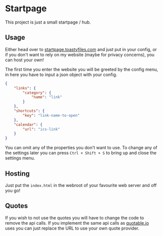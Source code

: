 # Startpage
This project is just a small startpage / hub.

## Usage
Either head over to [startpage.toastyfiles.com](https://startpage.toastyfiles.com) and just put in your config, or if you don't want to rely on my website (maybe for privacy concerns), you can host your own!

The first time you enter the website you will be greeted by the config menu, in here you have to input a json object with your config.

```json
{
    "links": {
        "category": {
            "name": "link"
        }
    },
    "shortcuts": {
        "key": "link-name-to-open"
    },
    "calendar": {
        "url": "ics-link"
    }
}
```

You can omit any of the properties you don't want to use. To change any of the settings later you can press `Ctrl + Shift + S` to bring up and close the settings menu.

## Hosting
Just put the `index.html` in the webroot of your favourite web server and off you go!

## Quotes
If you wish to not use the quotes you will have to change the code to remove the api calls. If you implement the same api calls as [quotable.io](https://quotable.io) uses you can just replace the URL to use your own quote provider.